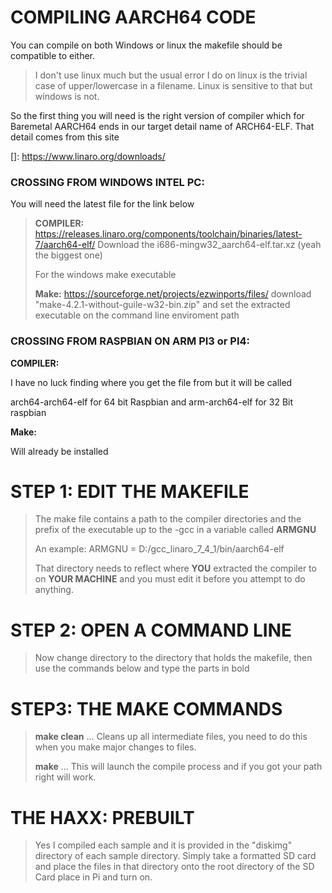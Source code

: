 # COMPILING AARCH64 CODE

You can compile on both Windows or linux the makefile should be compatible to either.
>I don't use linux much but the usual error I do on linux is the trivial case of upper/lowercase in a filename. Linux is sensitive to that but windows is not. 



So the first thing you will need is the right version of compiler which for Baremetal AARCH64 ends in our target detail name of ARCH64-ELF.  That detail comes from this site

[]: https://www.linaro.org/downloads/



### CROSSING FROM WINDOWS INTEL PC:

You will need the latest file for the link below

><b>COMPILER:</b> https://releases.linaro.org/components/toolchain/binaries/latest-7/aarch64-elf/
>Download the i686-mingw32_aarch64-elf.tar.xz (yeah the biggest one)
>
>For the windows make executable
>
><b>Make:</b> https://sourceforge.net/projects/ezwinports/files/
>download "make-4.2.1-without-guile-w32-bin.zip" and set the extracted executable on the command line enviroment path


### CROSSING FROM RASPBIAN ON ARM PI3 or PI4:

<b>COMPILER:</b> 

I have no luck finding where you get the file from  but it will be called

 arch64-arch64-elf for 64 bit Raspbian and  arm-arch64-elf for 32 Bit raspbian

<b>Make:</b>

Will already be installed 



# STEP 1:  EDIT THE MAKEFILE

>
>The make file contains a path to the compiler directories and the prefix of the executable up to the -gcc in a variable called **ARMGNU**
>
>An example: ARMGNU = D:/gcc_linaro_7_4_1/bin/aarch64-elf
>
>That directory needs to reflect where **YOU** extracted the compiler to on **YOUR MACHINE** and you must edit it before you attempt to do anything.
>
>
# STEP 2: OPEN A COMMAND LINE
>
>Now change directory to the directory that holds the makefile, then use the commands below and type the parts in bold
>
# STEP3: THE MAKE COMMANDS
>**make clean** ... Cleans up all intermediate files, you need to do this when you make major changes to files.
>
>**make** ... This will launch the compile process and if you got your path right will work.

>

# THE HAXX: PREBUILT

>Yes I compiled each sample and it is provided in the "diskimg" directory of each sample directory. Simply take a formatted SD card and place the files in that directory onto the root directory of the SD Card place in Pi and turn on. 

